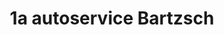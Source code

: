 ---
title: "1a autoservice Bartzsch"
url: /brand-erbisdorf/1a-autoservice-bartzsch/
shop: Autowerkstatt
---